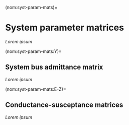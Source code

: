(nom:syst-param-mats)=
# System parameter matrices

*Lorem ipsum*

(nom:syst-param-mats:Y)=
## System bus admittance matrix

*Lorem ipsum*

(nom:syst-param-mats:E-Z)=
## Conductance-susceptance matrices

*Lorem ipsum*
